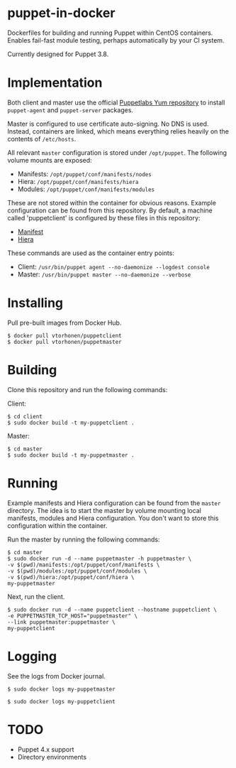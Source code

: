 # puppet-in-docker

Dockerfiles for building and running Puppet within CentOS containers.
Enables fail-fast module testing, perhaps automatically by your CI system.

Currently designed for Puppet 3.8.

# Implementation

Both client and master use the official [Puppetlabs Yum repository](http://yum.puppetlabs.com/)
to install `puppet-agent` and `puppet-server` packages.

Master is configured to use certificate auto-signing.
No DNS is used. Instead, containers are linked, which means everything
relies heavily on the contents of `/etc/hosts`.

All relevant `master` configuration is stored under `/opt/puppet`.
The following volume mounts are exposed:

- Manifests: `/opt/puppet/conf/manifests/nodes`
- Hiera: `/opt/puppet/conf/manifests/hiera`
- Modules: `/opt/puppet/conf/manifests/modules`

These are not stored within the container for obvious reasons.
Example configuration can be found from this repository. By default,
a machine called 'puppetclient' is configured by these files
in this repository:

- [Manifest](master/manifests/nodes/puppetclient.pp)
- [Hiera](master/hiera/nodes/puppetclient.json)

These commands are used as the container entry points:

- Client: `/usr/bin/puppet agent --no-daemonize --logdest console`
- Master: `/usr/bin/puppet master --no-daemonize --verbose`

# Installing

Pull pre-built images from Docker Hub.

```
$ docker pull vtorhonen/puppetclient
$ docker pull vtorhonen/puppetmaster
```

# Building

Clone this repository and run the following commands:

Client:

```
$ cd client
$ sudo docker build -t my-puppetclient .
```

Master:

```
$ cd master
$ sudo docker build -t my-puppetmaster .
```

# Running

Example manifests and Hiera configuration can be found from the
``master`` directory. The idea is to start the master by volume
mounting local manifests, modules and Hiera configuration. You
don't want to store this configuration within the container.

Run the master by running the following commands:

```
$ cd master
$ sudo docker run -d --name puppetmaster -h puppetmaster \
-v $(pwd)/manifests:/opt/puppet/conf/manifests \
-v $(pwd)/modules:/opt/puppet/conf/modules \
-v $(pwd)/hiera:/opt/puppet/conf/hiera \
my-puppetmaster
```

Next, run the client.

```
$ sudo docker run -d --name puppetclient --hostname puppetclient \
-e PUPPETMASTER_TCP_HOST="puppetmaster" \
--link puppetmaster:puppetmaster \
my-puppetclient
```

# Logging

See the logs from Docker journal.

```
$ sudo docker logs my-puppetmaster
```

```
$ sudo docker logs my-puppetclient
```

# TODO

- Puppet 4.x support
- Directory environments
